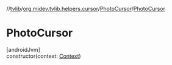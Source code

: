 //[tvlib](../../../index.md)/[org.mjdev.tvlib.helpers.cursor](../index.md)/[PhotoCursor](index.md)/[PhotoCursor](-photo-cursor.md)

# PhotoCursor

[androidJvm]\
constructor(context: [Context](https://developer.android.com/reference/kotlin/android/content/Context.html))
